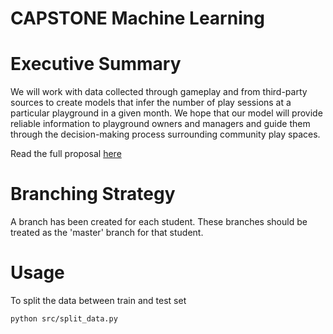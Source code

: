 CAPSTONE Machine Learning
====
# Executive Summary
We will work with data collected through gameplay and from third-party sources to create models that infer the number of play sessions at a particular playground in a given month. We hope that our model will provide reliable information to playground owners and managers and guide them through the decision-making process surrounding community play spaces.

Read the full proposal [here](https://github.com/Z2hMedia/capstone_machine_learning/blob/mds/proposal/report/proposal.pdf)

# Branching Strategy

A branch has been created for each student. These branches should be treated as
the 'master' branch for that student.

# Usage

To split the data between train and test set

```
python src/split_data.py
```


